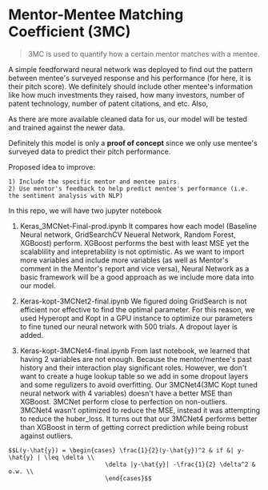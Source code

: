 # Mentor-Mentee Matching Coefficient (3MC)

> 3MC is used to quantify how a certain mentor matches with a mentee. 

A simple feedforward neural network was deployed to find out the pattern between mentee's surveyed response and his performance (for here, it is their pitch score). We definitely should include other mentee's information like how much investments they raised, how many investors, number of patent technology, number of patent citations, and etc. Also,  

As there are more available cleaned data for us, our model will be tested and trained against the newer data. 

Definitely this model is only a **proof of concept** since we only use mentee's surveyed data to predict their pitch performance. 

Proposed idea to improve: 

    1) Include the specific mentor and mentee pairs 
    2) Use mentor's feedback to help predict mentee's performance (i.e. the sentiment analysis with NLP)

In this repo, we will have two jupyter notebook 
  1) Keras_3MCNet-Final-prod.ipynb
    It compares how each model (Baseline Neural network, GridSearchCV Neueral Network, Random Forest, XGBoost) perform.
    XGBoost performs the best with least MSE yet the scalablility and intepretability is not optimistic. As we want to import more variables and include more variables (as well as Mentor's comment in the Mentor's report and vice versa), Neural Network as a basic framework will be a good approach as we include more data into our model. 
    
    
  2) Keras-kopt-3MCNet2-final.ipynb
    We figured doing GridSearch is not efficient nor effective to find the optimal parameter. For this reason, we used Hyperopt and Kopt in a GPU instance to optimize our parameters to fine tuned our neural network with 500 trials.
    A dropout layer is added.
  
  
  3) Keras-kopt-3MCNet4-final.ipynb
  From last notebook, we learned that having 2 variables are not enough. Because the mentor/mentee's past history and their interaction play significant roles. However, we don't want to create a huge lookup table so we add in some dropout layers and some regulizers to avoid overfitting.
  Our 3MCNet4(3MC Kopt tuned neural network with 4 variables) doesn't have a better MSE than XGBoost. 3MCNet perform close to perfection on non-outliers. 3MCNet4 wasn't optimized to reduce the MSE, instead it was attempting to reduce the huber_loss. It turns out that our 3MCNet4 performs better than XGBoost in term of getting correct prediction while being robust against outliers.
    
    $$L(y-\hat{y}) = \begin{cases} \frac{1}{2}(y-\hat{y})^2 & if &| y-\hat{y} | \leq \delta \\
                               \delta |y-\hat{y}| -\frac{1}{2} \delta^2 & o.w. \\
                               \end{cases}$$
                               
                          
